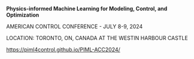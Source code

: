**Physics-informed Machine Learning for Modeling, Control, and Optimization**

AMERICAN CONTROL CONFERENCE - JULY 8-9, 2024

LOCATION: TORONTO, ON, CANADA AT THE WESTIN HARBOUR CASTLE

https://piml4control.github.io/PIML-ACC2024/
